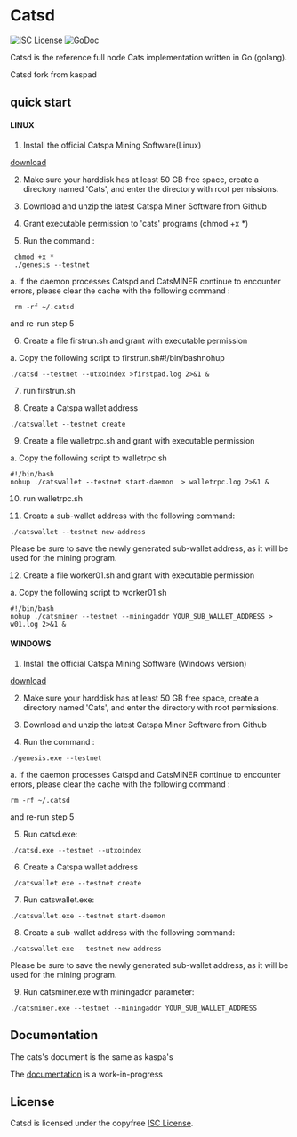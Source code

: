 
Catsd
====

[![ISC License](http://img.shields.io/badge/license-ISC-blue.svg)](https://choosealicense.com/licenses/isc/)
[![GoDoc](https://img.shields.io/badge/godoc-reference-blue.svg)](http://godoc.org/github.com/catspa3/catspad)

Catsd is the reference full node Cats implementation written in Go (golang).

Catsd fork from kaspad

## quick start

#### LINUX

1. Install the official Catspa Mining Software(Linux)

[download](https://github.com/catspa3/catspad/releases)

2. Make sure your harddisk has at least 50 GB free space, create a directory named 'Cats', and enter the directory with root permissions.

3. Download and unzip the latest Catspa Miner Software from Github

4. Grant executable permission to 'cats' programs (chmod +x *)

5. Run the command :

```
 chmod +x * 
 ./genesis --testnet
```

a. If the daemon processes Catspd and CatsMINER continue to encounter errors, please clear the cache with the following command :

```
 rm -rf ~/.catsd
```

and re-run step 5

6. Create a file firstrun.sh and grant with executable permission

a. Copy the following script to firstrun.sh#!/bin/bashnohup

```
./catsd --testnet --utxoindex >firstpad.log 2>&1 &
```

7. run firstrun.sh

8. Create a Catspa wallet address

```
./catswallet --testnet create
```

9. Create a file walletrpc.sh and grant with executable permission

a. Copy the following script to walletrpc.sh

```
#!/bin/bash
nohup ./catswallet --testnet start-daemon  > walletrpc.log 2>&1 &
```

10. run walletrpc.sh

11. Create a sub-wallet address with the following command:

```
./catswallet --testnet new-address
```

Please be sure to save the newly generated sub-wallet address, as it will be used for the mining program.

12. Create a file worker01.sh and grant with executable permission

a. Copy the following script to worker01.sh

```
#!/bin/bash
nohup ./catsminer --testnet --miningaddr YOUR_SUB_WALLET_ADDRESS > w01.log 2>&1 &
```

#### WINDOWS

1. Install the official Catspa Mining Software (Windows version)

[download](https://github.com/catspa3/catspad/releases)


2. Make sure your harddisk has at least 50 GB free space, create a directory named 'Cats', and enter the directory with root permissions.

3. Download and unzip the latest Catspa Miner Software from Github

4. Run the command :

```
./genesis.exe --testnet
```

a. If the daemon processes Catspd and CatsMINER continue to encounter errors, please clear the cache with the following command : 

```
rm -rf ~/.catsd
```

and re-run step 5

5. Run catsd.exe:  

```
./catsd.exe --testnet --utxoindex
```

6. Create a Catspa wallet address

```
./catswallet.exe --testnet create
```

7. Run catswallet.exe:

```
./catswallet.exe --testnet start-daemon
```

8. Create a sub-wallet address with the following command:

```
./catswallet.exe --testnet new-address
```

Please be sure to save the newly generated sub-wallet address, as it will be used for the mining program.

9. Run catsminer.exe with miningaddr parameter:

```
./catsminer.exe --testnet --miningaddr YOUR_SUB_WALLET_ADDRESS
```


## Documentation

The cats's document is the same as kaspa's

The [documentation](https://github.com/catspa3/docs) is a work-in-progress

## License

Catsd is licensed under the copyfree [ISC License](https://choosealicense.com/licenses/isc/).
